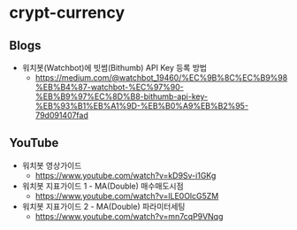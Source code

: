 # crypt-currency
## Blogs
* 워치봇(Watchbot)에 빗썸(Bithumb) API Key 등록 방법
  * https://medium.com/@watchbot_19460/%EC%9B%8C%EC%B9%98%EB%B4%87-watchbot-%EC%97%90-%EB%B9%97%EC%8D%B8-bithumb-api-key-%EB%93%B1%EB%A1%9D-%EB%B0%A9%EB%B2%95-79d091407fad

## YouTube
* 워치봇 영상가이드
  * https://www.youtube.com/watch?v=kD9Sv-i1GKg
* 워치봇 지표가이드 1 - MA(Double) 매수매도시점
  * https://www.youtube.com/watch?v=lLE0OlcG5ZM
* 워치봇 지표가이드 2 - MA(Double) 파라미터세팅
  * https://www.youtube.com/watch?v=mn7cqP9VNqg
